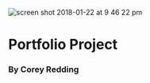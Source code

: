 ![screen shot 2018-01-22 at 9 46 22 pm](https://user-images.githubusercontent.com/25654531/35260145-a6bed61c-ffbe-11e7-8e22-2da5a02f83b8.png)
# Portfolio Project
### By Corey Redding

